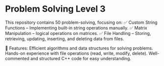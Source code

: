 # Problem Solving Level 3
This repository contains 50 problem-solving, focusing on:
✅ Custom String Functions – Implementing built-in string operations manually.
✅ Matrix Manipulation – logical operations on matrices.
✅ File Handling – Storing, retrieving, updating, inserting, and deleting data from files.

🔹 Features:
Efficient algorithms and data structures for solving problems.
Hands-on experience with file operations (read, write, modify, delete).
Well-commented and structured C++ code for easy understanding.
